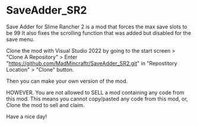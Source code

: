 # SaveAdder_SR2

Save Adder for Slime Rancher 2 is a mod that forces the max save slots to be 99
It also fixes the scrolling function that was added but disabled for the save menu.

Clone the mod with Visual Studio 2022 by going to the start screen > "Clone A Repository" > Enter "https://github.com/MadMincraftr/SaveAdder_SR2.git" in "Repostitory Location" > "Clone" button.

Then you can make your own version of the mod.

HOWEVER. You are not allowed to SELL a mod containing any code from this mod. This means you cannot copy/pasted any code from this mod, or, Clone the mod to sell and claim.

Have a nice day!
